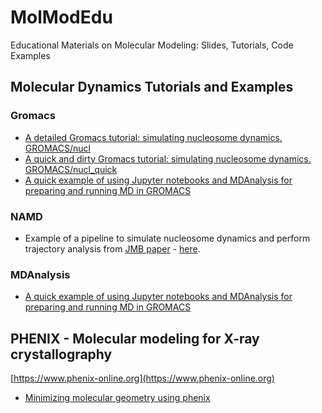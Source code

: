 # MolModEdu
Educational Materials on Molecular Modeling: Slides, Tutorials, Code Examples

## Molecular Dynamics Tutorials and Examples

### Gromacs
- [A detailed Gromacs tutorial: simulating nucleosome dynamics. GROMACS/nucl](GROMACS/nucl)
- [A quick and dirty Gromacs tutorial: simulating nucleosome dynamics. GROMACS/nucl_quick](GROMACS/nucl_quick)
- [A quick example of using Jupyter notebooks and MDAnalysis for preparing and running MD in GROMACS](MDanalysis/Nucleosome_dimer_MD_preparation.ipynb)

### NAMD
- Example of a pipeline to simulate nucleosome dynamics and perform trajectory analysis from [JMB paper](https://www.ncbi.nlm.nih.gov/pubmed/26699921) - [here](MD/NAMD/nucl). 

### MDAnalysis
- [A quick example of using Jupyter notebooks and MDAnalysis for preparing and running MD in GROMACS](MDanalysis/Nucleosome_dimer_MD_preparation.ipynb)

## PHENIX - Molecular modeling for X-ray crystallography
[https://www.phenix-online.org](https://www.phenix-online.org)
- [Minimizing molecular geometry using phenix](phenix/geo_minim.md)
